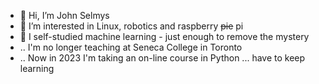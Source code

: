 - 👋 Hi, I’m John Selmys
- 👀 I’m interested in Linux, robotics and raspberry <s>pie</s> pi
- 🌱 I self-studied machine learning - just enough to remove the mystery
- .. I'm no longer teaching at Seneca College in Toronto
- .. Now in 2023 I'm taking an on-line course in Python ... have to keep learning

<!---
selmys/selmys is a ✨ special ✨ repository because its `README.md` (this file) appears on your GitHub profile.
You can click the Preview link to take a look at your changes.
--->
